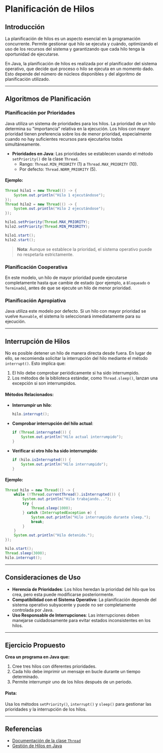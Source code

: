
# Planificación de Hilos

## Introducción

La planificación de hilos es un aspecto esencial en la programación concurrente. Permite gestionar qué hilo se ejecuta y cuándo, optimizando el uso de los recursos del sistema y garantizando que cada hilo tenga la oportunidad de ejecutarse.

En Java, la planificación de hilos es realizada por el planificador del sistema operativo, que decide qué proceso o hilo se ejecuta en un momento dado. Esto depende del número de núcleos disponibles y del algoritmo de planificación utilizado.

---

## Algoritmos de Planificación

### Planificación por Prioridades

Java utiliza un sistema de prioridades para los hilos. La prioridad de un hilo determina su "importancia" relativa en la ejecución. Los hilos con mayor prioridad tienen preferencia sobre los de menor prioridad, especialmente cuando no hay suficientes recursos para ejecutarlos todos simultáneamente.

- **Prioridades en Java**: Las prioridades se establecen usando el método `setPriority()` de la clase `Thread`.
  - Rango: `Thread.MIN_PRIORITY` (1) a `Thread.MAX_PRIORITY` (10).
  - Por defecto: `Thread.NORM_PRIORITY` (5).

#### Ejemplo:
```java
Thread hilo1 = new Thread(() -> {
    System.out.println("Hilo 1 ejecutándose");
});
Thread hilo2 = new Thread(() -> {
    System.out.println("Hilo 2 ejecutándose");
});

hilo1.setPriority(Thread.MAX_PRIORITY);
hilo2.setPriority(Thread.MIN_PRIORITY);

hilo1.start();
hilo2.start();
```
> **Nota**: Aunque se establece la prioridad, el sistema operativo puede no respetarla estrictamente.

### Planificación Cooperativa

En este modelo, un hilo de mayor prioridad puede ejecutarse completamente hasta que cambie de estado (por ejemplo, a `Bloqueado` o `Terminado`), antes de que se ejecute un hilo de menor prioridad.

### Planificación Apropiativa

Java utiliza este modelo por defecto. Si un hilo con mayor prioridad se vuelve `Runnable`, el sistema lo seleccionará inmediatamente para su ejecución.

---

## Interrupción de Hilos

No es posible detener un hilo de manera directa desde fuera. En lugar de ello, se recomienda solicitar la interrupción del hilo mediante el método `interrupt()`. Esto implica que:

1. El hilo debe comprobar periódicamente si ha sido interrumpido.
2. Los métodos de la biblioteca estándar, como `Thread.sleep()`, lanzan una excepción si son interrumpidos.

#### Métodos Relacionados:

- **Interrumpir un hilo**:
  ```java
  hilo.interrupt();
  ```
- **Comprobar interrupción del hilo actual**:
  ```java
  if (Thread.interrupted()) {
      System.out.println("Hilo actual interrumpido");
  }
  ```
- **Verificar si otro hilo ha sido interrumpido**:
  ```java
  if (hilo.isInterrupted()) {
      System.out.println("Hilo interrumpido");
  }
  ```

#### Ejemplo:
```java
Thread hilo = new Thread(() -> {
    while (!Thread.currentThread().isInterrupted()) {
        System.out.println("Hilo trabajando...");
        try {
            Thread.sleep(1000);
        } catch (InterruptedException e) {
            System.out.println("Hilo interrumpido durante sleep.");
            break;
        }
    }
    System.out.println("Hilo detenido.");
});

hilo.start();
Thread.sleep(3000);
hilo.interrupt();
```

---

## Consideraciones de Uso

- **Herencia de Prioridades**: Los hilos heredan la prioridad del hilo que los crea, pero esta puede modificarse posteriormente.
- **Compatibilidad con el Sistema Operativo**: La planificación depende del sistema operativo subyacente y puede no ser completamente controlada por Java.
- **Uso Responsable de Interrupciones**: Las interrupciones deben manejarse cuidadosamente para evitar estados inconsistentes en los hilos.

---

## Ejercicio Propuesto

**Crea un programa en Java que:**
1. Cree tres hilos con diferentes prioridades.
2. Cada hilo debe imprimir un mensaje en bucle durante un tiempo determinado.
3. Permite interrumpir uno de los hilos después de un periodo.

#### Pista:
Usa los métodos `setPriority()`, `interrupt()` y `sleep()` para gestionar las prioridades y la interrupción de los hilos.

---

## Referencias

- [Documentación de la clase `Thread`](https://docs.oracle.com/javase/8/docs/api/java/lang/Thread.html)
- [Gestión de Hilos en Java](https://docs.oracle.com/javase/tutorial/essential/concurrency/index.html)
